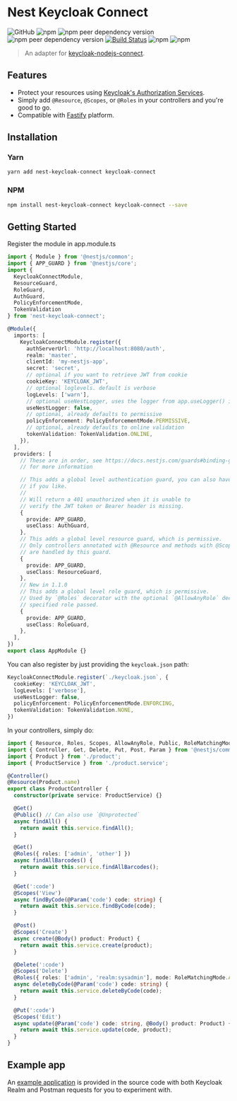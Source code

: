 # Nest Keycloak Connect

![GitHub](https://img.shields.io/github/license/ferrerojosh/nest-keycloak-connect)
![npm](https://img.shields.io/npm/v/nest-keycloak-connect)
![npm peer dependency version](https://img.shields.io/npm/dependency-version/nest-keycloak-connect/peer/@nestjs/core)
![npm peer dependency version](https://img.shields.io/npm/dependency-version/nest-keycloak-connect/peer/keycloak-connect)
[![Build Status](https://travis-ci.com/ferrerojosh/nest-keycloak-connect.svg?branch=master)](https://travis-ci.com/ferrerojosh/nest-keycloak-connect)
![npm](https://img.shields.io/npm/dw/nest-keycloak-connect)
![npm](https://img.shields.io/npm/dt/nest-keycloak-connect)

> An adapter for [keycloak-nodejs-connect](https://github.com/keycloak/keycloak-nodejs-connect).

## Features

- Protect your resources using [Keycloak's Authorization Services](https://www.keycloak.org/docs/latest/authorization_services/).
- Simply add `@Resource`, `@Scopes`, or `@Roles` in your controllers and you're good to go.
- Compatible with [Fastify](https://github.com/fastify/fastify) platform.

## Installation

### Yarn

```bash
yarn add nest-keycloak-connect keycloak-connect
```

### NPM

```bash
npm install nest-keycloak-connect keycloak-connect --save
```

## Getting Started

Register the module in app.module.ts

```typescript
import { Module } from '@nestjs/common';
import { APP_GUARD } from '@nestjs/core';
import {
  KeycloakConnectModule,
  ResourceGuard,
  RoleGuard,
  AuthGuard,
  PolicyEnforcementMode,
  TokenValidation
} from 'nest-keycloak-connect';

@Module({
  imports: [
    KeycloakConnectModule.register({
      authServerUrl: 'http://localhost:8080/auth',
      realm: 'master',
      clientId: 'my-nestjs-app',
      secret: 'secret',
      // optional if you want to retrieve JWT from cookie
      cookieKey: 'KEYCLOAK_JWT', 
      // optional loglevels. default is verbose
      logLevels: ['warn'],
      // optional useNestLogger, uses the logger from app.useLogger() implementation
      useNestLogger: false,
      // optional, already defaults to permissive
      policyEnforcement: PolicyEnforcementMode.PERMISSIVE,
      // optional, already defaults to online validation
      tokenValidation: TokenValidation.ONLINE,
    }),
  ],
  providers: [
    // These are in order, see https://docs.nestjs.com/guards#binding-guards
    // for more information

    // This adds a global level authentication guard, you can also have it scoped
    // if you like.
    //
    // Will return a 401 unauthorized when it is unable to
    // verify the JWT token or Bearer header is missing.
    {
      provide: APP_GUARD,
      useClass: AuthGuard,
    },
    // This adds a global level resource guard, which is permissive.
    // Only controllers annotated with @Resource and methods with @Scopes
    // are handled by this guard.
    {
      provide: APP_GUARD,
      useClass: ResourceGuard,
    },
    // New in 1.1.0
    // This adds a global level role guard, which is permissive.
    // Used by `@Roles` decorator with the optional `@AllowAnyRole` decorator for allowing any
    // specified role passed.
    {
      provide: APP_GUARD,
      useClass: RoleGuard,
    },
  ],
})
export class AppModule {}
```

You can also register by just providing the `keycloak.json` path:
```typescript
KeycloakConnectModule.register(`./keycloak.json`, {
  cookieKey: 'KEYCLOAK_JWT',
  logLevels: ['verbose'],
  useNestLogger: false,
  policyEnforcement: PolicyEnforcementMode.ENFORCING,
  tokenValidation: TokenValidation.NONE,
})
```

In your controllers, simply do:

```typescript
import { Resource, Roles, Scopes, AllowAnyRole, Public, RoleMatchingMode } from 'nest-keycloak-connect';
import { Controller, Get, Delete, Put, Post, Param } from '@nestjs/common';
import { Product } from './product';
import { ProductService } from './product.service';

@Controller()
@Resource(Product.name)
export class ProductController {
  constructor(private service: ProductService) {}

  @Get()
  @Public() // Can also use `@Unprotected`
  async findAll() {
    return await this.service.findAll();
  }

  @Get()
  @Roles({ roles: ['admin', 'other'] })
  async findAllBarcodes() {
    return await this.service.findAllBarcodes();
  }

  @Get(':code')
  @Scopes('View')
  async findByCode(@Param('code') code: string) {
    return await this.service.findByCode(code);
  }

  @Post()
  @Scopes('Create')
  async create(@Body() product: Product) {
    return await this.service.create(product);
  }

  @Delete(':code')
  @Scopes('Delete')
  @Roles({ roles: ['admin', 'realm:sysadmin'], mode: RoleMatchingMode.ALL })
  async deleteByCode(@Param('code') code: string) {
    return await this.service.deleteByCode(code);
  }

  @Put(':code')
  @Scopes('Edit')
  async update(@Param('code') code: string, @Body() product: Product) {
    return await this.service.update(code, product);
  }
}
```
## Example app

An [example application](example) is provided in the source code with both Keycloak Realm and Postman requests for you to experiment with.
